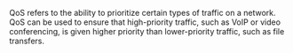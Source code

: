 QoS refers to the ability to prioritize certain types of traffic on a network. QoS can be used to ensure that high-priority traffic, such as VoIP or video conferencing, is given higher priority than lower-priority traffic, such as file transfers.
